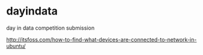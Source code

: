 # dayindata
day in data competition submission



http://itsfoss.com/how-to-find-what-devices-are-connected-to-network-in-ubuntu/
